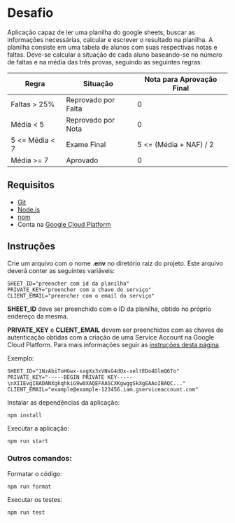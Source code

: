 # Desafio

Aplicação capaz de ler uma planilha do google sheets, buscar as informações necessárias, calcular e escrever o resultado na planilha.
A planilha consiste em uma tabela de alunos com suas respectivas notas e faltas. Deve-se calcular a situação de cada aluno baseando-se no
número de faltas e na média das três provas, seguindo as seguintes regras:

<table>
  <thead>
    <tr>
      <th>Regra</th>
      <th>Situação</th>
      <th>Nota para Aprovação Final</th>
    </tr>
  </thead>
  <tbody>
    <tr>
      <td>Faltas > 25%</td>
      <td>Reprovado por Falta</td>
      <td>0</td>
    </tr>
    <tr>
      <td>Média < 5</td>
      <td>Reprovado por Nota</td>
      <td>0</td>
    </tr>
    <tr>
      <td>5 <= Média < 7</td>
      <td>Exame Final</td>
      <td>5 <= (Média + NAF) / 2</td>
    </tr>
    <tr>
      <td>Média >= 7</td>
      <td>Aprovado</td>
      <td>0</td>
    </tr>
  </tbody>
</table>

## Requisitos
- [Git](https://git-scm.com)
- [Node.js](https://nodejs.org)
- [npm](https://www.npmjs.com)
- Conta na [Google Cloud Platform](https://cloud.google.com)

## Instruções

Crie um arquivo com o nome **.env** no diretório raiz do projeto.
Este arquivo deverá conter as seguintes variáveis:

```env
SHEET_ID="preencher com id da planilha"
PRIVATE_KEY="preencher com a chave do serviço"
CLIENT_EMAIL="preencher com o email do serviço"
```

**SHEET_ID** deve ser preenchido com o ID da planilha, obtido no próprio endereço da mesma.

**PRIVATE_KEY** e **CLIENT_EMAIL** devem ser preenchidos com as chaves de autenticação
obtidas com a criação de uma Service Account na Google Cloud Platform. Para mais informações
seguir as [instruções desta página](https://theoephraim.github.io/node-google-spreadsheet/#/getting-started/authentication?id=service-account).

Exemplo:

```env
SHEET_ID="1NzAbiToHGwx-xxgXx3xVNsG4dOx-xeltEDo4DlmQ6To"
PRIVATE_KEY="-----BEGIN PRIVATE KEY-----\nXIIEvgIBADANXgkqhkiG9w0XAQEFAASCXKgwggSkXgEAAoIBAQC..."
CLIENT_EMAIL="example@example-123456.iam.gserviceaccount.com"
```

Instalar as dependências da aplicação:
```
npm install
```

Executar a aplicação:
```
npm run start
```

### Outros comandos:

Formatar o código:
```
npm run format
```

Executar os testes:
```
npm run test
```

